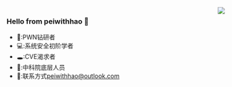 <img align="right" src="https://github-readme-stats.vercel.app/api?username=peiwithhao&show_icons=true&icon_color=CE1D2D&text_color=718096&bg_color=ffffff&hide_title=true" />

### Hello from peiwithhao 👋

<!--
**arttnba3/arttnba3** is a ✨ _special_ ✨ repository because its `README.md` (this file) appears on your GitHub profile.

Here are some ideas to get you started:

- 🔭 I’m currently working on ...
- 🌱 I’m currently learning ...
- 👯 I’m looking to collaborate on ...
- 🤔 I’m looking for help with ...
- 💬 Ask me about ...
- 📫 How to reach me: ...
- 😄 Pronouns: ...
- ⚡ Fun fact: ...
-->
- 🏴:PWN钻研者
- 💻:系统安全初阶学者
- 🕳️:CVE渴求者
- 🏫:中科院底层人员
- 📧:联系方式[peiwithhao@outlook.com](peiwithhao@outlook.com)
